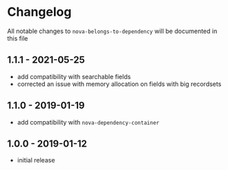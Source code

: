 # Changelog

All notable changes to `nova-belongs-to-dependency` will be documented in this file

## 1.1.1 - 2021-05-25

- add compatibility with searchable fields
- corrected an issue with memory allocation on fields with big recordsets

## 1.1.0 - 2019-01-19

- add compatibility with `nova-dependency-container`

## 1.0.0 - 2019-01-12

- initial release
